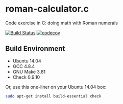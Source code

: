 # roman-calculator.c
Code exercise in C: doing math with Roman numerals

[![Build Status](https://travis-ci.org/greghaskins/roman-calculator.c.svg?branch=master)](https://travis-ci.org/greghaskins/roman-calculator.c) [![codecov](https://codecov.io/gh/greghaskins/roman-calculator.c/branch/master/graph/badge.svg)](https://codecov.io/gh/greghaskins/roman-calculator.c)

## Build Environment

- Ubuntu 14.04
- GCC 4.8.4
- GNU Make 3.81
- Check 0.9.10

Or, use this one-liner on your Ubuntu 14.04 box:

```sh
sudo apt-get install build-essential check
```
